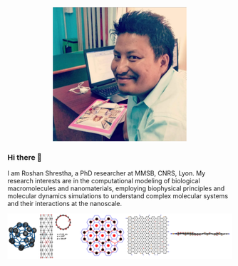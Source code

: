 <p align="center">
<img src="roshan.png" width="300">
</p>

### Hi there 👋
I am Roshan Shrestha, a PhD researcher at MMSB, CNRS, Lyon. My research interests are in the computational modeling of biological macromolecules and nanomaterials, employing biophysical principles and molecular dynamics simulations to understand complex molecular systems and their interactions at the nanoscale.
<p align="center">
<img src="github.png" width="800">
</p>


<!--
**roshan2004/roshan2004** is a ✨ _special_ ✨ repository because its `README.md` (this file) appears on your GitHub profile.

Here are some ideas to get you started:

- 🔭 I’m currently working on ...
- 🌱 I’m currently learning ...
- 👯 I’m looking to collaborate on ...
- 🤔 I’m looking for help with ...
- 💬 Ask me about ...
- 📫 How to reach me: ...
- 😄 Pronouns: ...
- ⚡ Fun fact: ...
-->
